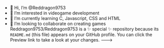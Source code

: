 - 👋 Hi, I’m @Reddragon9753
- 👀 I’m interested in videogame development
- 🌱 I’m currently learning C, Javascript, CSS and HTML
- 💞️ I’m looking to collaborate on creating games
Reddragon9753/Reddragon9753 is a ✨ special ✨ repository because its `README.md` (this file) appears on your GitHub profile.
You can click the Preview link to take a look at your changes.
--->
